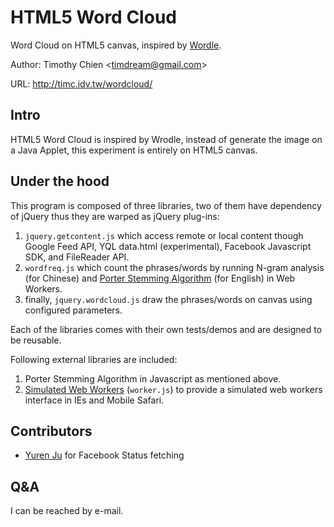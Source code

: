 HTML5 Word Cloud
================

Word Cloud on HTML5 canvas, inspired by 
[Wordle](http://www.wordle.net/).

Author: Timothy Chien &lt;timdream@gmail.com&gt;

URL: http://timc.idv.tw/wordcloud/

## Intro

HTML5 Word Cloud is inspired by Wrodle, instead of generate the image 
on a Java Applet, this experiment is entirely on HTML5 canvas.

## Under the hood

This program is composed of three libraries, two of them have 
dependency of jQuery thus they are warped as jQuery plug-ins:

1. `jquery.getcontent.js` which access remote or local content though 
   Google Feed API, YQL data.html (experimental), Facebook Javascript SDK, and FileReader API.
2. `wordfreq.js` which count the phrases/words by running N-gram 
   analysis (for Chinese) and [Porter Stemming Algorithm](http://tartarus.org/~martin/PorterStemmer/) 
   (for English) in Web Workers.
3. finally, `jquery.wordcloud.js` draw the phrases/words on canvas 
   using configured parameters.

Each of the libraries comes with their own tests/demos and are 
designed to be reusable.

Following external libraries are included:

1. Porter Stemming Algorithm in Javascript as mentioned above.
2. [Simulated Web Workers](https://github.com/timdream/simworker) (`worker.js`) 
   to provide a simulated web workers interface in IEs and Mobile Safari.

## Contributors

* [Yuren Ju](https://github.com/yurenju/wordcloud) for Facebook Status fetching

## Q&amp;A

I can be reached by e-mail.